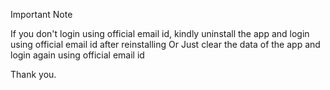  Important Note
 
 If you don't login using official email id, kindly uninstall the app and login using official email id after reinstalling
Or
Just clear the data of the app and login again using official email id

Thank you.
 
 
